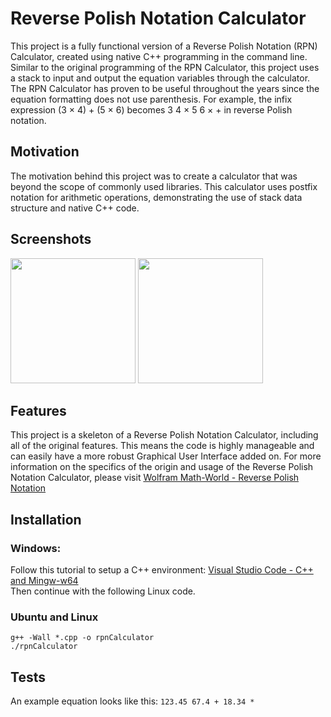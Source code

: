 # Reverse Polish Notation Calculator

This project is a fully functional version of a Reverse Polish Notation (RPN) Calculator, created using native C++ programming in the command line. Similar to the original programming of the RPN Calculator, this project uses a stack to input and output the equation variables through the calculator. The RPN Calculator has proven to be useful throughout the years since the equation formatting does not use parenthesis. For example, the infix expression (3 × 4) + (5 × 6) becomes 3 4 × 5 6 × + in reverse Polish notation.

## Motivation

The motivation behind this project was to create a calculator that was beyond the scope of commonly used libraries. This calculator uses postfix notation for arithmetic operations, demonstrating the use of stack data structure and native C++ code.

## Screenshots

<img src="https://github.com/carsonmagee/ProjectPortfolio/assets/24598567/cf8534a2-7a57-4473-b021-a4fcf04ac8e6" width="200" />
<img src="https://github.com/carsonmagee/ProjectPortfolio/assets/24598567/2d73c47c-2e06-4b85-ab9c-8689cc072784" width="200" />

## Features

This project is a skeleton of a Reverse Polish Notation Calculator, including all of the original features. This means the code is highly manageable and can easily have a more robust Graphical User Interface added on. For more information on the specifics of the origin and usage of the Reverse Polish Notation Calculator, please visit [Wolfram Math-World - Reverse Polish Notation]([https://code.visualstudio.com/docs/cpp/config-mingw](https://mathworld.wolfram.com/ReversePolishNotation.html)) 

## Installation

### Windows:

Follow this tutorial to setup a C++ environment: [Visual Studio Code - C++ and Mingw-w64](https://code.visualstudio.com/docs/cpp/config-mingw)  
Then continue with the following Linux code.

### Ubuntu and Linux

```
g++ -Wall *.cpp -o rpnCalculator
./rpnCalculator
```
## Tests

An example equation looks like this: `123.45 67.4 + 18.34 *`
